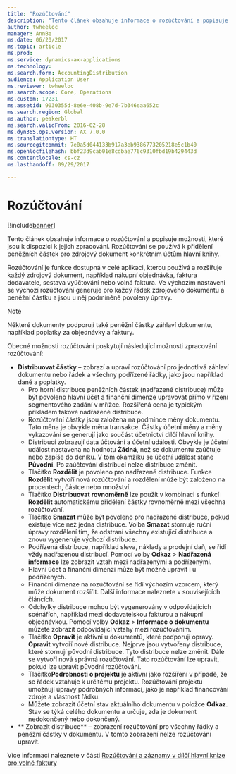 ```yaml
---
title: "Rozúčtování"
description: "Tento článek obsahuje informace o rozúčtování a popisuje možnosti, které jsou k dispozici k jejich zpracování. Rozúčtování se používá k přidělení peněžních částek pro zdrojový dokument konkrétním účtům hlavní knihy."
author: twheeloc
manager: AnnBe
ms.date: 06/20/2017
ms.topic: article
ms.prod: 
ms.service: dynamics-ax-applications
ms.technology: 
ms.search.form: AccountingDistribution
audience: Application User
ms.reviewer: twheeloc
ms.search.scope: Core, Operations
ms.custom: 17231
ms.assetid: 9030355d-8e6e-408b-9e7d-7b346eaa652c
ms.search.region: Global
ms.author: peakerbl
ms.search.validFrom: 2016-02-28
ms.dyn365.ops.version: AX 7.0.0
ms.translationtype: HT
ms.sourcegitcommit: 7e0a5d044133b917a3eb9386773205218e5c1b40
ms.openlocfilehash: bbf23d9cab01e8cdbae776c9310fbd19b429443d
ms.contentlocale: cs-cz
ms.lasthandoff: 09/29/2017

---
```


# <a name="accounting-distributions"></a>Rozúčtování

[!include[banner](../includes/banner.md)]


Tento článek obsahuje informace o rozúčtování a popisuje možnosti, které jsou k dispozici k jejich zpracování. Rozúčtování se používá k přidělení peněžních částek pro zdrojový dokument konkrétním účtům hlavní knihy. 

Rozúčtování je funkce dostupná v celé aplikaci, kterou používá a rozšiřuje každý zdrojový dokument, například nákupní objednávka, faktura dodavatele, sestava vyúčtování nebo volná faktura. Ve výchozím nastavení se výchozí rozúčtování generuje pro každý řádek zdrojového dokumentu a peněžní částku a jsou u něj podmíněně povoleny úpravy. 

> [!Note] 
> Některé dokumenty podporují také peněžní částky záhlaví dokumentu, například poplatky za objednávky a faktury. 

Obecné možnosti rozúčtování poskytují následující možnosti zpracování rozúčtování:

-   **Distribuovat částky** – zobrazí a upraví rozúčtování pro jednotlivá záhlaví dokumentu nebo řádek a všechny podřízené řádky, jako jsou například daně a poplatky.
    -   Pro horní distribuce peněžních částek (nadřazené distribuce) může být povoleno hlavní účet a finanční dimenze upravovat přímo v řízení segmentového zadání v mřížce. Rozšířená cena je typickým příkladem takové nadřazené distribuce.
    -   Rozúčtování částky jsou založena na podmínce měny dokumentu. Tato měna je obvykle měna transakce. Částky účetní měny a měny vykazování se generují jako součást účetnictví dílčí hlavní knihy.
    -   Distribucí zobrazují data účtování a účetní události. Obvykle je účetní událost nastavena na hodnotu **Žádná**, než se dokumentu zaúčtuje nebo zapíše do deníku. V tom okamžiku se účetní událost stane **Původní**. Po zaúčtování distribucí nelze distribuce změnit.
    -   Tlačítko **Rozdělit** je povoleno pro nadřazené distribuce. Funkce **Rozdělit** vytvoří nová rozúčtování a rozdělení může být založeno na procentech, částce nebo množství.
    -   Tlačítko **Distribuovat rovnoměrně** lze použít v kombinaci s funkcí **Rozdělit** automatickému přidělení částky rovnoměrně mezi všechna rozúčtování.
    -   Tlačítko **Smazat** může být povoleno pro nadřazené distribuce, pokud existuje více než jedna distribuce. Volba **Smazat** stornuje ruční úpravy rozdělení tím, že odstraní všechny existující distribuce a znovu vygeneruje výchozí distribuce.
    -   Podřízená distribuce, například sleva, náklady a prodejní daň, se řídí vždy nadřazenou distribucí. Pomocí volby **Odkaz** &gt; **Nadřazená informace** lze zobrazit vztah mezi nadřazenými a podřízenými.
    -   Hlavní účet a finanční dimenzi může být možné upravit i u podřízených.
    -   Finanční dimenze na rozúčtování se řídí výchozím vzorcem, který může dokument rozšířit. Další informace naleznete v souvisejících článcích.
    -   Odchylky distribuce mohou být vygenerovány v odpovídajících scénářích, například mezi dodavatelskou fakturou a nákupní objednávkou. Pomocí volby **Odkaz** &gt; **Informace o dokumentu** můžete zobrazit odpovídající vztahy mezi rozúčtováním.
    -   Tlačítko **Opravit** je aktivní u dokumentů, které podporují opravy. **Opravit** vytvoří nové distribuce. Nejprve jsou vytvořeny distribuce, které stornují původní distribuce. Tyto distribuce nelze změnit. Dále se vytvoří nová správná rozúčtování. Tato rozúčtování lze upravit, pokud lze upravit původní rozúčtování.
    -   Tlačítko**Podrobnosti o projektu** je aktivní jako rozšíření v případě, že se řádek vztahuje k určitému projektu. Rozúčtování projektu umožňují úpravy podrobných informací, jako je například financování zdroje a vlastnost řádku.
    -   Můžete zobrazit účetní stav aktuálního dokumentu v položce **Odkaz**. Stav se týká celého dokumentu a určuje, zda je dokument nedokončený nebo dokončený.
-   ** Zobrazit distribuce** – zobrazení rozúčtování pro všechny řádky a peněžní částky v dokumentu. V tomto zobrazení nelze rozúčtování upravit.


Více informací naleznete v části [Rozúčtování a záznamy v dílčí hlavní knize pro volné faktury](accounting-distributions-subledger-journal-entries-vendor-invoices.md)



